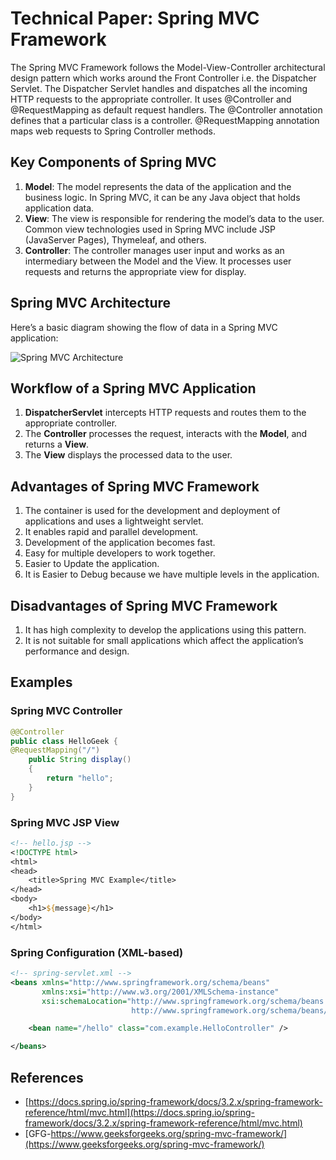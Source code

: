 # Technical Paper: Spring MVC Framework

The Spring MVC Framework follows the Model-View-Controller architectural design pattern which works around the Front Controller i.e. the Dispatcher Servlet. The Dispatcher Servlet handles and dispatches all the incoming HTTP requests to the appropriate controller. It uses @Controller and @RequestMapping as default request handlers. The @Controller annotation defines that a particular class is a controller. @RequestMapping annotation maps web requests to Spring Controller methods.
## Key Components of Spring MVC

1. **Model**: The model represents the data of the application and the business logic. In Spring MVC, it can be any Java object that holds application data.
2. **View**: The view is responsible for rendering the model’s data to the user. Common view technologies used in Spring MVC include JSP (JavaServer Pages), Thymeleaf, and others.
3. **Controller**: The controller manages user input and works as an intermediary between the Model and the View. It processes user requests and returns the appropriate view for display.

## Spring MVC Architecture

Here’s a basic diagram showing the flow of data in a Spring MVC application:

![Spring MVC Architecture](https://media.geeksforgeeks.org/wp-content/uploads/20231106150237/Spring-MVC-Framework-Control-flow-Diagram.png)

## Workflow of a Spring MVC Application

1. **DispatcherServlet** intercepts HTTP requests and routes them to the appropriate controller.
2. The **Controller** processes the request, interacts with the **Model**, and returns a **View**.
3. The **View** displays the processed data to the user.

## Advantages of Spring MVC Framework

1. The container is used for the development and deployment of applications and uses a lightweight servlet.
2. It enables rapid and parallel development.
3. Development of the application becomes fast.
4. Easy for multiple developers to work together.
5. Easier to Update the application.
6. It is Easier to Debug because we have multiple levels in the application.

## Disadvantages of Spring MVC Framework

1. It has high complexity to develop the applications using this pattern.
2. It is not suitable for small applications which affect the application’s performance and design.


## Examples
### Spring MVC Controller

```java
@@Controller  
public class HelloGeek {  
@RequestMapping("/")  
    public String display()  
    {  
        return "hello";  
    }     
}  
```
### Spring MVC JSP View
```jsp
<!-- hello.jsp -->
<!DOCTYPE html>
<html>
<head>
    <title>Spring MVC Example</title>
</head>
<body>
    <h1>${message}</h1>
</body>
</html>
```
### Spring Configuration (XML-based)
```xml
<!-- spring-servlet.xml -->
<beans xmlns="http://www.springframework.org/schema/beans"
       xmlns:xsi="http://www.w3.org/2001/XMLSchema-instance"
       xsi:schemaLocation="http://www.springframework.org/schema/beans
                           http://www.springframework.org/schema/beans/spring-beans.xsd">

    <bean name="/hello" class="com.example.HelloController" />

</beans>
```
## References 
- [https://docs.spring.io/spring-framework/docs/3.2.x/spring-framework-reference/html/mvc.html](https://docs.spring.io/spring-framework/docs/3.2.x/spring-framework-reference/html/mvc.html)
- [GFG-https://www.geeksforgeeks.org/spring-mvc-framework/](https://www.geeksforgeeks.org/spring-mvc-framework/)
